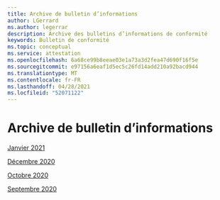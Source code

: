 ```yaml
---
title: Archive de bulletin d’informations
author: LGerrard
ms.author: legerrar
description: Archive des bulletins d’informations de conformité
keywords: Bulletin de conformité
ms.topic: conceptual
ms.service: attestation
ms.openlocfilehash: 6a68ce99b8eeae03e1a73a3d2fea47d690f16f5e
ms.sourcegitcommit: e97156a6eaf1d5ec5c26fd14add210a92bacd944
ms.translationtype: MT
ms.contentlocale: fr-FR
ms.lasthandoff: 04/28/2021
ms.locfileid: "52071122"
---
```

# <a name="newsletter-archive"></a>Archive de bulletin d’informations

[Janvier 2021](https://docs.microsoft.com/en-us/microsoft-365-app-certification/docs/January%2021%20NL)

[Décembre 2020](https://docs.microsoft.com/en-us/microsoft-365-app-certification/docs/december%2020%20NL)

[Octobre 2020](https://docs.microsoft.com/en-us/microsoft-365-app-certification/docs/october%20NL)

[Septembre 2020](https://docs.microsoft.com/en-us/microsoft-365-app-certification/docs/September%20NL)


